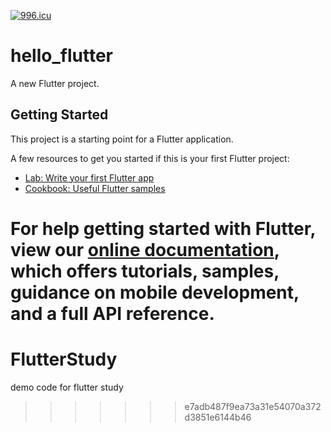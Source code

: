 
<a href="https://996.icu"><img src="https://img.shields.io/badge/link-996.icu-red.svg" alt="996.icu" /></a>

# hello_flutter
A new Flutter project.

## Getting Started

This project is a starting point for a Flutter application.

A few resources to get you started if this is your first Flutter project:

- [Lab: Write your first Flutter app](https://flutter.io/docs/get-started/codelab)
- [Cookbook: Useful Flutter samples](https://flutter.io/docs/cookbook)

For help getting started with Flutter, view our 
[online documentation](https://flutter.io/docs), which offers tutorials, 
samples, guidance on mobile development, and a full API reference.
=======
# FlutterStudy
demo code for flutter study
>>>>>>> e7adb487f9ea73a31e54070a372d3851e6144b46
